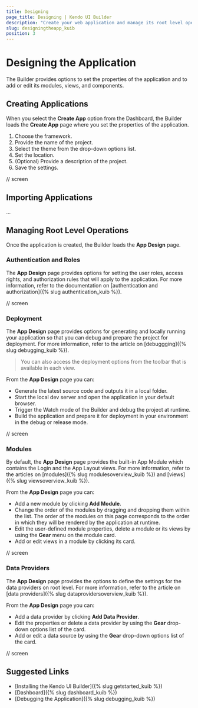 ```yaml
---
title: Designing
page_title: Designing | Kendo UI Builder
description: "Create your web application and manage its root level operation from the App Design page which is provided by the Kendo UI Builder."
slug: designingtheapp_kuib
position: 3
---
```


# Designing the Application

The Builder provides options to set the properties of the application and to add or edit its modules, views, and components.  

## Creating Applications

When you select the **Create App** option from the Dashboard, the Builder loads the **Create App** page where you set the properties of the application.

1. Choose the framework.
1. Provide the name of the project.
1. Select the theme from the drop-down options list.
1. Set the location.
1. (Optional) Provide a description of the project.
1. Save the settings.

// screen  

## Importing Applications

...

## Managing Root Level Operations

Once the application is created, the Builder loads the **App Design** page.

### Authentication and Roles

The **App Design** page provides options for setting the user roles, access rights, and authorization rules that will apply to the application. For more information, refer to the documentation on [authentication and authorization]({% slug authentication_kuib %}).

// screen

### Deployment

The **App Design** page provides options for generating and locally running your application so that you can debug and prepare the project for deployment. For more information, refer to the article on [debuggging]({% slug debugging_kuib %}).

> You can also access the deployment options from the toolbar that is available in each view.

From the **App Design** page you can:

* Generate the latest source code and outputs it in a local folder.
* Start the local dev server and open the application in your default browser.
* Trigger the Watch mode of the Builder and debug the project at runtime.
* Build the application and prepare it for deployment in your environment in the debug or release mode.

// screen

### Modules

By default, the **App Design** page provides the built-in App Module which contains the Login and the App Layout views. For more information, refer to the articles on [modules]({% slug modulesoverview_kuib %}) and [views]({% slug viewsoverview_kuib %}).

From the **App Design** page you can:

* Add a new module by clicking **Add Module**.
* Change the order of the modules by dragging and dropping them within the list. The order of the modules on this page corresponds to the order in which they will be rendered by the application at runtime.
* Edit the user-defined module properties, delete a module or its views by using the **Gear** menu on the module card.
* Add or edit views in a module by clicking its card.

// screen

### Data Providers

The **App Design** page provides the options to define the settings for the data providers on root level. For more information, refer to the article on [data providers]({% slug dataprovidersoverview_kuib %}).

From the **App Design** page you can:

* Add a data provider by clicking **Add Data Provider**.
* Edit the properties or delete a data provider by using the **Gear** drop-down options list of the card.
* Add or edit a data source by using the **Gear** drop-down options list of the card.

// screen

## Suggested Links

* [Installing the Kendo UI Builder]({% slug getstarted_kuib %})
* [Dashboard]({% slug dashboard_kuib %})
* [Debugging the Application]({% slug debugging_kuib %})
